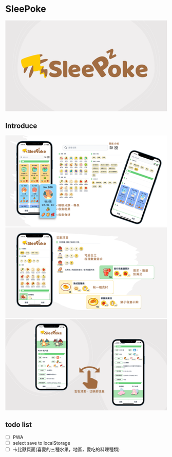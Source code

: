 # SleePoke

![](https://raw.githubusercontent.com/HuskyHsu/sleepoke/main/doc/_page_cover.png)

## Introduce

![](https://raw.githubusercontent.com/HuskyHsu/sleepoke/main/doc/_page_list.png)
![](https://raw.githubusercontent.com/HuskyHsu/sleepoke/main/doc/_page_meals.png)
![](https://raw.githubusercontent.com/HuskyHsu/sleepoke/main/doc/_page_detail.png)

## todo list

- [ ] PWA
- [ ] select save to localStorage
- [ ] 卡比獸頁面(喜愛的三種水果，地區，愛吃的料理種類)
